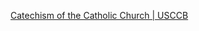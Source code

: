 
[Catechism of the Catholic Church | USCCB](https://www.usccb.org/beliefs-and-teachings/what-we-believe/catechism/catechism-of-the-catholic-church)
